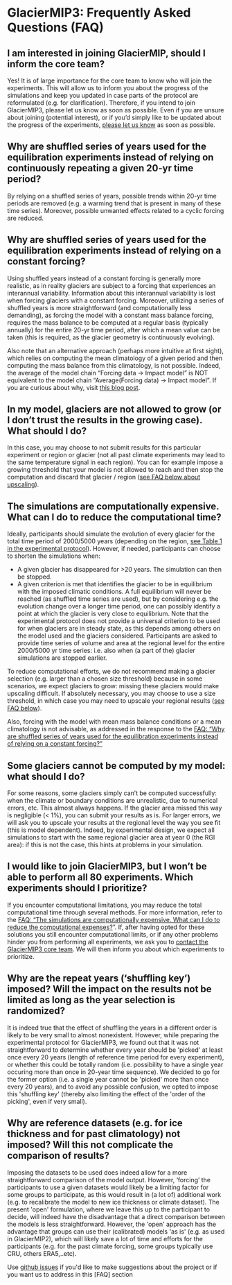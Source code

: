 # GlacierMIP3: Frequently Asked Questions (FAQ)

## I am interested in joining GlacierMIP, should I inform the core team?

Yes! It is of large importance for the core team to know who will join the experiments. This will allow us to inform you about the progress of the simulations and keep you updated in case parts of the protocol are reformulated (e.g. for clarification). Therefore, if you intend to join GlacierMIP3, please let us know as soon as possible. Even if you are unsure about joining (potential interest), or if you’d simply like to be updated about the progress of the experiments, [please let us know](mailto:zharry@ethz.ch,fabien.maussion@uibk.ac.at) as soon as possible.

## Why are shuffled series of years used for the equilibration experiments instead of relying on continuously repeating a given 20-yr time period?

By relying on a shuffled series of years, possible trends within 20-yr time periods are removed (e.g. a warming trend that is present in many of these time series). Moreover, possible unwanted effects related to a cyclic forcing are reduced.

<a id="faq-shuffled-not-cte"></a>
## Why are shuffled series of years used for the equilibration experiments instead of relying on a constant forcing?

Using shuffled years instead of a constant forcing is generally more realistic, as in reality glaciers are subject to a forcing that experiences an interannual variability. Information about this interannual variability is lost when forcing glaciers with a constant forcing. Moreover, utilizing a series of shuffled years is more straightforward (and computationally less demanding), as forcing the model with a constant mass balance forcing, requires the mass balance to be computed at a regular basis (typically annually) for the entire 20-yr time period, after which a mean value can be taken (this is required, as the glacier geometry is continuously evolving). 

Also note that an alternative approach (perhaps more intuitive at first sight), which relies on computing the mean climatology of a given period and then computing the mass balance from this climatology, is not possible. Indeed, the average of the model chain “Forcing data -> Impact model” is NOT equivalent to the model chain “Average(Forcing data) -> Impact model”. If you are curious about why, visit [this blog post](https://oggm.org/2021/08/05/mean-forcing/).

## In my model, glaciers are not allowed to grow (or I don’t trust the results in the growing case). What should I do?

In this case, you may choose to not submit results for this particular experiment or region or glacier (not all past climate experiments may lead to the same temperature signal in each region). You can for example impose a growing threshold that your model is not allowed to reach and then stop the computation and discard that glacier / region ([see FAQ below about upscaling](#faq-sim-expensive)).

<a id="faq-sim-expensive"></a>
## The simulations are computationally expensive. What can I do to reduce the computational time?   

Ideally, participants should simulate the evolution of every glacier for the total time period of 2000/5000 years (depending on the region, [see Table 1 in the experimental protocol](https://github.com/GlacierMIP/GlacierMIP3/blob/main/GlacierMIP3_protocol.md#table-1)). However, if needed, participants can choose to shorten the simulations when:
- A given glacier has disappeared for >20 years. The simulation can then be stopped.
- A given criterion is met that identifies the glacier to be in equilibrium with the imposed climatic conditions. A full equilibrium will never be reached (as shuffled time series are used), but by considering e.g. the evolution change over a longer time period, one can possibly identify a point at which the glacier is very close to equilibrium. Note that the experimental protocol does not provide a universal criterion to be used for when glaciers are in steady state, as this depends among others on the model used and the glaciers considered. Participants are asked to provide time series of volume and area at the regional level for the entire 2000/5000 yr time series: i.e. also when (a part of the) glacier simulations are stopped earlier.

To reduce computational efforts, we do not recommend making a glacier selection (e.g. larger than a chosen size threshold) because in some scenarios, we expect glaciers to grow: missing these glaciers would make upscaling difficult. If absolutely necessary, you may choose to use a size threshold, in which case you may need to upscale your regional results ([see FAQ below](#faq-glacier-fail)).

Also, forcing with the model with mean mass balance conditions or a mean climatology is not advisable, as addressed in the response to the [FAQ: “Why are shuffled series of years used for the equilibration experiments instead of relying on a constant forcing?”](#faq-shuffled-not-cte)

<a id="faq-glacier-fail"></a>
## Some glaciers cannot be computed by my model: what should I do? 

For some reasons, some glaciers simply can’t be computed successfully: when the climate or boundary conditions are unrealistic, due to numerical errors, etc. This almost always happens. If the glacier area missed this way is negligible (< 1%), you can submit your results as is. For larger errors, we will ask you to upscale your results at the regional level the way you see fit (this is model dependent). Indeed, by experimental design, we expect all simulations to start with the same regional glacier area at year 0 (the RGI area): if this is not the case, this hints at problems in your simulation.


## I would like to join GlacierMIP3, but I won’t be able to perform all 80 experiments. Which experiments should I prioritize? 

If you encounter computational limitations, you may reduce the total computational time through several methods. For more information, refer to the [FAQ: “The simulations are computationally expensive. What can I do to reduce the computational expenses?](#faq-sim-expensive)”. If, after having opted for these solutions you still encounter computational limits, or if any other problems hinder you from performing all experiments, we ask you to [contact the GlacierMIP3 core team](mailto:zharry@ethz.ch,fabien.maussion@uibk.ac.at). We will then inform you about which experiments to prioritize.


## Why are the repeat years (‘shuffling key’) imposed? Will the impact on the results not be limited as long as the year selection is randomized?

It is indeed true that the effect of shuffling the years in a different order is likely to be very small to almost nonexistent. However, while preparing the experimental protocol for GlacierMIP3, we found out that it was not straightforward to determine whether every year should be 'picked' at least once every 20 years (length of reference time period for every experiment), or whether this could be totally random (i.e. possibility to have a single year occuring more than once in 20-year time sequence). We decided to go for the former option (i.e. a single year cannot be 'picked' more than once every 20 years), and to avoid any possible confusion, we opted to impose this 'shuffling key' (thereby also limiting the effect of the 'order of the picking', even if very small).

## Why are reference datasets (e.g. for ice thickness and for past climatology) not imposed? Will this not complicate the comparison of results?

Imposing the datasets to be used does indeed allow for a more straightforward comparison of the model output. However, ‘forcing’ the participants to use a given datasets would likely be a limiting factor for some groups to participate, as this would result in (a lot of) additional work (e.g. to recalibrate the model to new ice thickness or climate dataset). The present 'open' formulation, where we leave this up to the participant to decide, will indeed have the disadvantage that a direct comparison between the models is less straightforward. However, the 'open' approach has the advantage that groups can use their (calibrated) models 'as is' (e.g. as used in GlacierMIP2), which will likely save a lot of time and efforts for the participants (e.g. for the past climate forcing, some groups typically use CRU, others ERA5,..etc).


Use [github issues](https://github.com/GlacierMIP/GlacierMIP3/issues) if you'd like to make suggestions about the project or if you want us to address in this [FAQ] section

